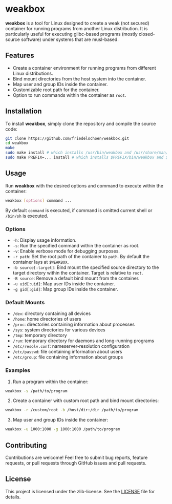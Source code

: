 # weakbox

**weakbox** is a tool for Linux designed to create a weak (not secured) container for running programs from another Linux distribution. It is particularly useful for executing glibc-based programs (mostly closed-source software) under systems that are musl-based.

## Features

- Create a container environment for running programs from different Linux distributions.
- Bind mount directories from the host system into the container.
- Map user and group IDs inside the container.
- Customizable root path for the container.
- Option to run commands within the container as `root`.

## Installation

To install **weakbox**, simply clone the repository and compile the source code:

```bash
git clone https://github.com/friedelschoen/weakbox.git
cd weakbox
make
sudo make install # which installs /usr/bin/weakbox and /usr/share/man/man1/weakbox.1
sudo make PREFIX=... install # which installs $PREFIX/bin/weakbox and $PREFIX/share/man/man1/weakbox.1
```

## Usage

Run **weakbox** with the desired options and command to execute within the container:

```bash
weakbox [options] command ...
```

By default `command` is executed, if command is omitted current shell or `/bin/sh` is executed.

### Options

- `-h`: Display usage information.
- `-s`: Run the specified command within the container as root.
- `-v`: Enable verbose mode for debugging purposes.
- `-r path`: Set the root path of the container to `path`. By default the container lays at `$WEAKBOX`.
- `-b source[:target]`: Bind mount the specified source directory to the target directory within the container. Target is relative to `root`.
- `-B source`: Remove a default bind mount from the container.
- `-u uid[:uid]`: Map user IDs inside the container.
- `-g gid[:gid]`: Map group IDs inside the container.

### Default Mounts
- `/dev`: directory containing all devices
- `/home`: home directories of users
- `/proc`: directories containing information about processes
- `/sys`: system directories for various devices
- `/tmp`: temporary directory
- `/run`: temporary directory for daemons and long-running programs
- `/etc/resolv.conf`: nameserver-resolution configuration
- `/etc/passwd`: file containing information about users
- `/etc/group`: file containing information about groups

### Examples

1. Run a program within the container:

```bash
weakbox -s /path/to/program
```

2. Create a container with custom root path and bind mount directories:

```bash
weakbox -r /custom/root -b /host/dir:/dir /path/to/program
```

3. Map user and group IDs inside the container:

```bash
weakbox -u 1000:1000 -g 1000:1000 /path/to/program
```

## Contributing

Contributions are welcome! Feel free to submit bug reports, feature requests, or pull requests through GitHub issues and pull requests.

## License

This project is licensed under the zlib-license. See the [LICENSE](LICENSE) file for details.
